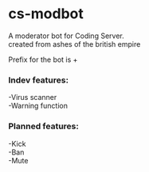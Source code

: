 # cs-modbot
A moderator bot for Coding Server.  
created from ashes of the british empire

Prefix for the bot is +

### Indev features:

-Virus scanner  
-Warning function

### Planned features:

-Kick  
-Ban  
-Mute
